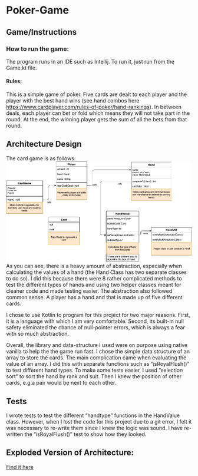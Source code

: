 # Poker-Game
## Game/Instructions
### How to run the game:
The program runs in an IDE such as Intellij. To run it, just run from the Game.kt file. 
#### Rules:
This is a simple game of poker. Five cards are dealt to each player and the player with the best hand wins (see hand combos here https://www.cardplayer.com/rules-of-poker/hand-rankings). In between deals, each player can bet or fold which means they will not take part in the round. At the end, the winning player gets the sum of all the bets from that round.
## Architecture Design
The card game is as follows:
![Architecture](https://github.com/alexander-manes/Poker-Game/blob/master/Architecture.jpg)
As you can see, there is a heavy amount of abstraction, especially when calculating the values of a hand (the Hand Class has two separate classes to do so). I did this because there were 8 rather complicated methods to test the different types of hands and using two helper classes meant for cleaner code and made testing easier. The abstraction also followed common sense. A player has a hand and that is made up of five different cards.

I chose to use Kotlin to program for this project for two major reasons. First, it is a language with which I am very comfortable. Second, its built-in null safety eliminated the chance of null-pointer errors, which is always a fear with so much abstraction.

Overall, the library and data-structure I used were on purpose using native vanilla to help the the game run fast. I chose the simple data structure of an array to store the cards. The main complication came when evaluating the value of an array. I did this with separate functions such as “isRoyalFlush()” to test different hand types. To make some tests easier, I used “selection sort” to sort the hand by rank and suit. Then I knew the position of other cards, e.g.a pair would be next to each other. 

## Tests
I wrote tests to test the different “handtype” functions in the HandValue class. However, when I lost the code for this project due to a git error, I felt it was necessary to re-write them since I knew the logic was sound. I have re-written the “isRoyalFlush()” test to show how they looked.


## Exploded Version of Architecture:
[Find it here](https://www.draw.io/?lightbox=1&highlight=0000ff&edit=_blank&layers=1&nav=1&title=Untitled%20Diagram.drawio#R7Vxbb6M4FP41kTojdcQlEPLYtDPTlTq7o7Y7O7tvLjgJW4Mj4zTN%2FPo9BpsE7KT0AklXVFWLD8bYPt%2B52mbgniePXxlazL%2FRCJOBY0WPA%2Fdi4Di2PXLgn6CsC4pvWQVhxuKoIG0RbuJfWD6pqMs4wpmkFSROKeHxokoMaZrikFdoiDG6qlabUhJVCAs0wxrhJkREp%2F4VR3yuxqWGIW5c4ng2l68OPHnjDoX3M0aXqXzfwHGn%2BU9xO0GqLVk%2Fm6OIrrZI7ueBe84o5cVV8niOiZjb6rR92XG37DfDKW%2FywCgY%2B7btjaeWj8cBDk7tUdHEAyJLORnniEVfUYJlj%2FlazVK2ihOCUihN5jwhQLThckpTfiMriTIi8SyF6xC6hBkQHjDjMcz1mbzB6QKo4Twm0RVa06XoeMZhIlVpMqcs%2FgXNIvUOuM24hI3jV2rciCeBbAGV4QzqfFezYZekK5RxWSekhKBFFt%2BVHU4Qm8XphHJOE1lJjfRLTMg5JZTlE6BYC60KjuNI1VZMLdpP4lBeE3SHyaSEiGoppfkcZpzRe7zVvJX%2FlHcUEvNJ3uqIfFzM%2BxeUxETI3A%2FMIpQixY5ipmxHlk3v0JEjwSTYhR%2B3SBJJXzFNMGdrqFLKvUS1lHp7NC7Kqy0ZGss68y3xKfUFknI7K9veYBcuJHwbQrkcwAbK3wlaYwYvOQP6GWNofRUDEurAhvHyKqirvFEzrjNBgZ3gKd8J9WyBwjidXeV1LoYbyrWcEkFazWOOb4Au%2BrQCNQs0Cu1NSQ6teRxFOM2hxxFHBXoFHxc0Tnk%2Bjd4EfmG2z61P3sCDcZ1D2d6U4VdUZwCHFMaH4pzxGERjhYV4GCCxW108DRIJChDXRphQ9d4WEq4OCaFqz35LexR0iQLPOSAK7LGGAo35JK7btUZK%2BAnOJ8AvgjesvhVIuDi1NTi4OhxcA5tzg%2FKdZjGPqWifFXVr7D8Ih0dBMw4HbYi57sQkMOyTD0ArdP8DhYcdHyVCoNK7bFFOQ68AOoFH0KEZSNf%2F%2FPHbis2uWPKvPw6vf%2Ffuv536GkS%2BwdCFj475nAI4LHAVFzAluWcoYggmuobSCFTDDC6XGRaUOF2AjwodTMUzEUbydghec6ZBquoompi7hbb97uK07otiPwxNbmQ0Gt%2FtcPHegJG23VCV%2B1YLku5aO3y8Pljpg5W9wYo7qgYrgaXD2DfFKuM2LJarxyoogWnnhbnq3dPXWKdSSbwqSDGBoRX31HU0LAizUyDhMrczPhFDvwMt5882k9CDoxNwmGKXtsBhdF308CUV6bkcHzec5f5Hj4fO8GCKdLpTFkEfy7bOYdsaNmNxK66BLu4iyhBZ%2BRPx58N2RNuLfXegMAU%2BndoBPctxjRcQM2AxbzBeGQjJ0BRFIh5VcanFqfgzxzKofXeR6gsY5jZU1K1EqkM99XxpmvcjiVNHfZx6HHHqyK%2FFqa4G4nLZvBqnjnejWL7tGoccpbM8v6VeN3zydU10HCIAyxRxPBE8yTTJKcf5QmEaasJU6LVyYY%2FIlT2Z4s3jJWEtS0ofN73OYJb6rHlQPWqG3Fb85KGnIUZeqqj6R17sAdEdILyGqqwVQHh6xq0PnN6aw4YNIEYOtxE3qTTNto2gCQyQ41t6IiR%2BsxzY51e7xUVwSFPg6Z44cCeU%2Bl8i4kcfTncLCdvu0BoYw2n1su0IjZIyaB7kW0vRugyoQZskyxTYyHGW9xu6XXElihg7wuAKJ8KSiDppWiwPi5j7%2FS0Pv4CtbkMT0ErQ7emr%2FLtdvSOJvPsV4iOJvH23Ggq7pvzRyKihnDawrKf7ajFvH%2FK2a9RKbfKqdWQzYtoAjL40NIdXwnBzVOSwKfDRI6IzRJgWj7tDhL6UJPyQ2%2FUC93HQIdBgWjruDA2%2BnkTVmN9nQF7JYePSsYnFbaRAfD3pmWGee78njR2GD71G6BIvplXltlSCMQx2dLUQZ1WQXCqjUQHKxx4oXQKleTTSElAUUitHRUm4JDIhUmwu4DlOLDodqI0G1pRBJAr%2F4gc8eK8b5V%2FAML%2BhJXiLTIhZsnVz8PF2jhnOU1vibyDyVTHMUD5yYB4AuNwssp3I2sXbXgF0F1s6DfHktuI86qGEMZbsk2p9Uq1y7KKeVPP1%2FLD53MWwDRiP9Jx%2Ftoz7IPjliqxUDO%2FjsMVI3wbAUHrfA6BDABz8QIWtrwhfwAyK%2FChBWekAMbW7VvRhoFYF35nj%2Bnz2ND3f4LeRwgj0IENEn3%2FymPS%2BRu9r7PU1ApX%2FkkAeOrqiMe%2BdbcXXGOumJgNVO1lfg8Hp83Fd2KZSm7zGOelup9JYT8UViLkBH7VHzHEixuDNdLyPSUfNJSaL%2FChQuO3PCCxtEnBW%2FvULtCuVc%2Bx%2BzfMZZfBrzDuT3sCvMTNK4xNIEtFzoTiNzsRHDaF0R6jwJiZAErZfTvfWzONohpW3A%2Byd0xlNEfm8oTaTYPwY85%2BqSbj%2BW%2FAdpKooXTxKGOSFtSzstNgZXbIQ7%2BCbOhUAHtQM72Ku2kQmRtfE8p9an%2FzxULbMMEFc5Jq3%2B7TnVMx3oWA2bTm1Azhljk01UQxPPrWBhNaQWztaU34lRTVUTIHW0JnadSirSQW4s8P1FIvahb2zX%2FX6cslyA%2B2iB7WnVXfodJphPqgLw%2FNO%2BBjlw3TI51jkI4Wh%2FVRSIApbEiKKGxHJS0pGupMrJTJ75UqdozqEXHnjmjioo2bPlatR7UsuzrDW0BvJlefX5cTb2696fVt%2BffDgcmXr60D%2FG8GyWhcs5d%2FtFSwVeR5EsIIaTt3RCwUrqMbPtjf85LUiWuX3oWu6YFfP6vWH%2FrGIlr7hfJnh45CszkyPAv9eCVH%2B%2BpMS8kppqFsHe%2FxCMxOoXd0Kc1Y77ltg78X20%2FWHdtuyAMXNJ8qL6pvvwLuf%2FwM%3D)
